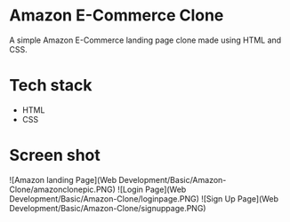 # Amazon E-Commerce Clone
A simple Amazon E-Commerce landing page clone made using HTML and CSS.

# Tech stack
- HTML
- CSS

# Screen shot

![Amazon landing Page](Web Development/Basic/Amazon-Clone/amazonclonepic.PNG)
![Login Page](Web Development/Basic/Amazon-Clone/loginpage.PNG)
![Sign Up Page](Web Development/Basic/Amazon-Clone/signuppage.PNG)



